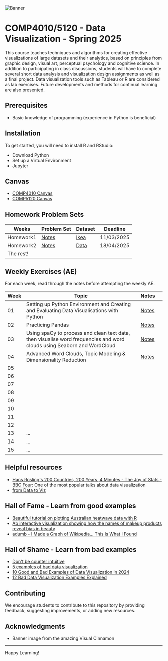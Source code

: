![Banner](https://www.visualcinnamon.com/img/art/2024/GDQS/GDQS_feature.png)
# COMP4010/5120 - Data Visualization - Spring 2025
This course teaches techniques and algorithms for creating effective visualizations of large datasets and their analytics, based on principles from graphic design, visual art, perceptual psychology and cognitive science. In addition to participating in class discussions, students will have to complete several short data analysis and visualization design assignments as well as a final project. Data visualization tools such as Tableau or R are considered as lab exercises. Future developments and methods for continual learning are also presented.

## Prerequisites

- Basic knowledge of programming (experience in Python is beneficial)

## Installation

To get started, you will need to install R and RStudio:

- Download Python 
- Set up a Virtual Environment
- Jupyter 

## Canvas

- [COMP4010 Canvas](https://vinuni.instructure.com/courses/2514)
- [COMP5120 Canvas](https://vinuni.instructure.com/courses/2529)

## Homework Problem Sets
| Weeks | Problem Set | Dataset | Deadline |
| --- | --- | --- | --- |
| Homework1 | [Notes](Homework/Homework1) | [Ikea](Homework/Homework1/ikea_data.csv)| 11/03/2025|
| Homework2 | [Notes](Homework/Homework2) | [Data](https://github.com/dangkh/COMP4010-COMP5010--Spring25/tree/master/Homework/Homework2)| 18/04/2025|
| The rest! |
## Weekly Exercises (AE)


For each week, read through the notes before attempting the weekly AE.

| Week | Topic | Notes | |
| --- | --- | --- | --- |
| 01 | Setting up Python Environment and Creating and Evaluating Data Visualisations with Python | [Notes](Week1/README.md) ||
| 02 | Practicing Pandas | [Notes](Week2/README.md) ||
| 03 | Using spaCy to process and clean text data, then visualise word frequencies and word clouds using Seaborn and WordCloud| [Notes](Week3/README.md) ||
| 04 | Advanced Word Clouds, Topic Modeling & Dimensionality Reduction | [Notes](Week4/README.md) ||
| 05 | 
| 06 | 
| 07 | 
| 08 | 
| 09 | 
| 10 | 
| 11 | 
| 12 | 
| 13 | ... |  | |
| 14 | ... |  | |
| 15 | ... |  | |

## Helpful resources

- [Hans Rosling's 200 Countries, 200 Years, 4 Minutes - The Joy of Stats - BBC Four](https://youtu.be/jbkSRLYSojo?si=yENI1BZSAPYKcjd7): One of the most popular talks about data visualization
- [from Data to Viz](https://www.data-to-viz.com/)

## Hall of Fame - Learn from good examples

- [Beautiful tutorial on plotting Australian heatwave data with R](https://github.com/njtierney/ozviridis)
- [Ab interactive visualization showing how the names of makeup products reveal bias in beauty](https://pudding.cool/2021/03/foundation-names/)
- [adumb - I Made a Graph of Wikipedia... This Is What I Found](https://www.youtube.com/watch?v=JheGL6uSF-4&ab_channel=adumb)

## Hall of Shame - Learn from bad examples

- [Don't be counter intuitive](https://www.data-to-viz.com/caveat/counter_intuitive.html)
- [5 examples of bad data visualization](https://www.jotform.com/blog/bad-data-visualization/)
- [10 Good and Bad Examples of Data Visualization in 2024](https://www.polymersearch.com/blog/10-good-and-bad-examples-of-data-visualization)
- [12 Bad Data Visualization Examples Explained](https://www.codeconquest.com/blog/12-bad-data-visualization-examples-explained/)

## Contributing

We encourage students to contribute to this repository by providing feedback, suggesting improvements, or adding new resources.


## Acknowledgments

- Banner image from the amazing Visual Cinnamon

---

Happy Learning!

